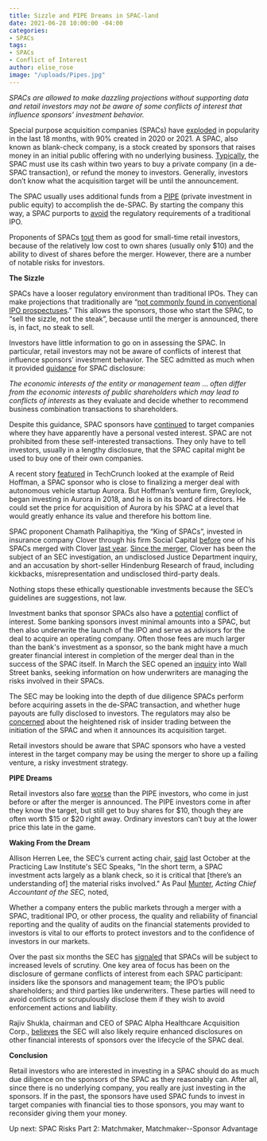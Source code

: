 ```yaml
---
title: Sizzle and PIPE Dreams in SPAC-land
date: 2021-06-28 10:00:00 -04:00
categories:
- SPACs
tags:
- SPACs
- Conflict of Interest
author: elise_rose
image: "/uploads/Pipes.jpg"
---
```


*SPACs are allowed to make dazzling projections without supporting data and retail investors may not be aware of some conflicts of interest that influence sponsors’ investment behavior.*

Special purpose acquisition companies (SPACs) have [exploded](https://www.cnbc.com/2021/05/27/sec-considers-new-investor-protections-for-spacs.html) in popularity in the last 18 months, with 90% created in 2020 or 2021. A SPAC, also known as blank-check company, is a stock created by sponsors that raises money in an initial public offering with no underlying business. [Typically](https://www.jdsupra.com/legalnews/five-key-takeaways-from-the-sec-s-3931115/), the SPAC must use its cash within two years to buy a private company (in a de-SPAC transaction), or refund the money to investors. Generally, investors don’t know what the acquisition target will be until the announcement.

The SPAC usually uses additional funds from a [PIPE](https://www.fool.com/investing/2021/03/26/spac-investing-101-what-is-a-pipe-and-what-should/) (private investment in public equity) to accomplish the de-SPAC. By starting the company this way, a SPAC purports to [avoid](https://thinkadvisor.tradepub.com/free/w_johc18/) the regulatory requirements of a traditional IPO.

Proponents of SPACs [tout](https://www.jdsupra.com/legalnews/spacs-an-attractive-alternative-to-a-8460350/) them as good for small-time retail investors, because of the relatively low cost to own shares (usually only $10) and the ability to divest of shares before the merger. However, there are a number of notable risks for investors.

**The Sizzle**

SPACs have a looser regulatory environment than traditional IPOs. They can make projections that traditionally are “[not commonly found in conventional IPO prospectuses](https://www.sec.gov/news/public-statement/spacs-ipos-liability-risk-under-securities-laws).” This allows the sponsors, those who start the SPAC, to “sell the sizzle, not the steak”, because until the merger is announced, there is, in fact, no steak to sell.

Investors have little information to go on in assessing the SPAC. In particular, retail investors may not be aware of conflicts of interest that influence sponsors’ investment behavior. The SEC admitted as much when it provided [guidance](https://www.sec.gov/corpfin/disclosure-special-purpose-acquisition-companies) for SPAC disclosure:

*The economic interests of the entity or management team* … *often differ from the economic interests of public shareholders which may lead to conflicts of interests* as they evaluate and decide whether to recommend business combination transactions to shareholders.

Despite this guidance, SPAC sponsors have [continued](https://techcrunch.com/2021/06/04/um-where-is-the-sec-when-it-comes-to-spacs-and-conflicts-of-interest/) to target companies where they have apparently have a personal vested interest. SPAC are not prohibited from these self-interested transactions. They only have to tell investors, usually in a lengthy disclosure, that the SPAC capital might be used to buy one of their own companies.

A recent story [featured](https://techcrunch.com/2021/06/04/um-where-is-the-sec-when-it-comes-to-spacs-and-conflicts-of-interest/) in TechCrunch looked at the example of Reid Hoffman, a SPAC sponsor who is close to finalizing a merger deal with autonomous vehicle startup Aurora. But Hoffman’s venture firm, Greylock, began investing in Aurora in 2018, and he is on its board of directors. He could set the price for acquisition of Aurora by his SPAC at a level that would greatly enhance its value and therefore his bottom line.

SPAC proponent Chamath Palihapitiya, the “King of SPACs”, invested in insurance company Clover through his firm Social Capital [before](https://www.bloomberg.com/news/features/2021-05-13/spac-king-chamath-palihapitiya-hopes-his-hype-will-keep-mesmerizing-you) one of his SPACs merged with Clover [last year](https://www.reuters.com/article/us-clover-health-m-a-social-capital/clover-health-to-go-public-via-3-7-billion-deal-with-social-capital-idUSKBN26R1XB). [Since the merger](https://www.forbes.com/sites/jonathanponciano/2021/06/07/spac-king-regains-billionaire-status-as-trading-frenzy-boosts-clover-health/?sh=3990179f3828), Clover has been the subject of an SEC investigation, an undisclosed Justice Department inquiry, and an accusation by short-seller Hindenburg Research of fraud, including kickbacks, misrepresentation and undisclosed third-party deals.

Nothing stops these ethically questionable investments because the SEC’s guidelines are suggestions, not law.

Investment banks that sponsor SPACs also have a [potential](https://www.spglobal.com/marketintelligence/en/news-insights/latest-news-headlines/tech-and-spacs-sec-regulation-could-result-in-fewer-but-better-spacs-64000801) conflict of interest. Some banking sponsors invest minimal amounts into a SPAC, but then also underwrite the launch of the IPO and serve as advisors for the deal to acquire an operating company. Often those fees are much larger than the bank's investment as a sponsor, so the bank might have a much greater financial interest in completion of the merger deal than in the success of the SPAC itself. In March the SEC opened an [inquiry](https://www.reuters.com/business/exclusive-us-regulator-opens-inquiry-into-wall-streets-blank-check-ipo-frenzy-2021-03-25/) into Wall Street banks, seeking information on how underwriters are managing the risks involved in their SPACs.

The SEC may be looking into the depth of due diligence SPACs perform before acquiring assets in the de-SPAC transaction, and whether huge payouts are fully disclosed to investors. The regulators may also be [concerned](https://www.reuters.com/business/exclusive-us-regulator-opens-inquiry-into-wall-streets-blank-check-ipo-frenzy-2021-03-25/) about the heightened risk of insider trading between the initiation of the SPAC and when it announces its acquisition target.

Retail investors should be aware that SPAC sponsors who have a vested interest in the target company may be using the merger to shore up a failing venture, a risky investment strategy.

**PIPE Dreams**

Retail investors also fare [worse](https://www.fool.com/investing/2021/03/26/spac-investing-101-what-is-a-pipe-and-what-should/) than the PIPE investors, who come in just before or after the merger is announced. The PIPE investors come in after they know the target, but still get to buy shares for $10, though they are often worth $15 or $20 right away. Ordinary investors can’t buy at the lower price this late in the game.

**Waking From the Dream**

Allison Herren Lee, the SEC’s current acting chair, [said](https://www.cfodive.com/news/ipo-deregulation-Allison-Herren-Lee-Jay-Clayton/586858/) last October at the Practicing Law Institute's SEC Speaks, "In the short term, a SPAC investment acts largely as a blank check, so it is critical that \[there’s an understanding of\] the material risks involved." As Paul [Munter](https://www.sec.gov/news/public-statement/munter-spac-20200331), *Acting Chief Accountant of the SEC,* noted,

Whether a company enters the public markets through a merger with a SPAC, traditional IPO, or other process, the quality and reliability of financial reporting and the quality of audits on the financial statements provided to investors is vital to our efforts to protect investors and to the confidence of investors in our markets.

Over the past six months the SEC has [signaled](https://www.jdsupra.com/legalnews/five-key-takeaways-from-the-sec-s-3931115/) that SPACs will be subject to increased levels of scrutiny. One key area of focus has been on the disclosure of germane conflicts of interest from each SPAC participant: insiders like the sponsors and management team; the IPO’s public shareholders; and third parties like underwriters. These parties will need to avoid conflicts or scrupulously disclose them if they wish to avoid enforcement actions and liability.

Rajiv Shukla, chairman and CEO of SPAC Alpha Healthcare Acquisition Corp., [believes](https://www.spglobal.com/marketintelligence/en/news-insights/latest-news-headlines/tech-and-spacs-sec-regulation-could-result-in-fewer-but-better-spacs-64000801) the SEC will also likely require enhanced disclosures on other financial interests of sponsors over the lifecycle of the SPAC deal.

**Conclusion**

Retail investors who are interested in investing in a SPAC should do as much due diligence on the sponsors of the SPAC as they reasonably can. After all, since there is no underlying company, you really are just investing in the sponsors. If in the past, the sponsors have used SPAC funds to invest in target companies with financial ties to those sponsors, you may want to reconsider giving them your money.

Up next: SPAC Risks Part 2: Matchmaker, Matchmaker--Sponsor Advantage